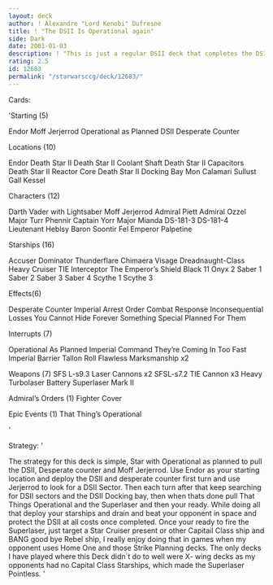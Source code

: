 ```yaml
---
layout: deck
author: ! Alexandre "Lord Kenobi" Dufresne
title: ! "The DSII Is Operational again"
side: Dark
date: 2001-01-03
description: ! "This is just a regular DSII deck that completes the DSII and beats down on you opponent in space."
rating: 2.5
id: 12683
permalink: "/starwarsccg/deck/12683/"
---
```

Cards: 

'Starting (5)

Endor
Moff Jerjerrod
Operational as Planned
DSII
Desperate Counter

Locations (10)

Endor
Death Star II
Death Star II Coolant Shaft
Death Star II Capacitors
Death Star II Reactor Core
Death Star II Docking Bay
Mon Calamari
Sullust
Gall
Kessel

Characters (12)

Darth Vader with Lightsaber
Moff Jerjerrod
Admiral Piett
Admiral Ozzel
Major Turr Phennir
Captain Yorr
Major Mianda
DS-181-3
DS-181-4
Lieutenant Heblsy
Baron Soontir Fel
Emperor Palpetine

Starships (16)

Accuser
Dominator
Thunderflare
Chimaera
Visage
Dreadnaught-Class Heavy Cruiser
TIE Interceptor
The Emperor’s Shield
Black 11
Onyx 2
Saber 1
Saber 2
Saber 3
Saber 4
Scythe 1
Scythe 3


Effects(6)

Desperate Counter
Imperial Arrest Order
Combat Response
Inconsequential Losses
You Cannot Hide Forever
Something Special Planned For Them

Interrupts (7)

Operational As Planned
Imperial Command
They’re Coming In Too Fast
Imperial Barrier
Tallon Roll
Flawless Marksmanship x2

Weapons (7)
SFS L-s9.3 Laser Cannons x2
SFSL-s7.2 TIE Cannon x3
Heavy Turbolaser Battery
Superlaser Mark II

Admiral’s Orders (1)
Fighter Cover

Epic Events (1)
That Thing’s Operational

'

Strategy: '

The strategy for this deck is simple, Star with Operational as planned to pull the DSII, Desperate counter and Moff Jerjerrod. Use Endor as your starting location and deploy the DSII and desperate counter first turn and use Jerjerrod to look for a DSII Sector. Then each turn after that keep searching for DSII sectors and the DSII Docking bay, then when thats done pull That Things Operational and the Superlaser and then your ready. While doing all that deploy your starships and drain and beat your opponent in space and protect the DSII at all costs once completed. Once your ready to fire the Superlaser, just target a Star Cruiser present or other Capitail Class ship and BANG good bye Rebel ship, I really enjoy doing that in games when my opponent uses Home One and those Strike Planning decks. The only decks I have played where this Deck didn`t do to well were X- wing decks as my opponents had no Capital Class Starships, which made the Superlaser Pointless.  '
